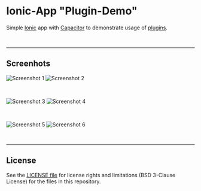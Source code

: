 # Ionic-App "Plugin-Demo" #

Simple [Ionic](https://ionicframework.com) app with [Capacitor](https://capacitorjs.com/) to demonstrate usage of [plugins](https://capacitorjs.com/docs/plugins).

<br>

----

## Screenhots ##

![Screenshot 1](screenshot_1.png)   ![Screenshot 2](screenshot_2.png)

<br>

![Screenshot 3](screenshot_3.png)   ![Screenshot 4](screenshot_4.png)

<br>

![Screenshot 5](screenshot_5.png)   ![Screenshot 6](screenshot_6.png)


<br>

----

## License ##

See the [LICENSE file](LICENSE.md) for license rights and limitations (BSD 3-Clause License) for the files in this repository.

